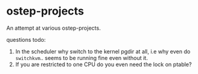 # ostep-projects

An attempt at various ostep-projects.

questions todo:

1. In the scheduler why switch to the kernel pgdir at all, i.e why even do `switchkvm`.. seems to be running fine even without it.
2. If you are restricted to one CPU do you even need the lock on ptable?

